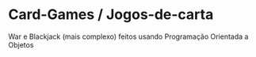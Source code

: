 # Card-Games / Jogos-de-carta
War e Blackjack (mais complexo) feitos usando Programação Orientada a Objetos
